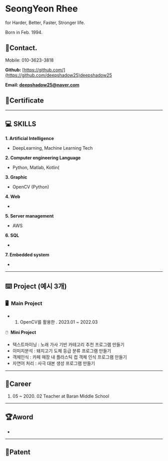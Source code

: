 # SeongYeon Rhee

for Harder, Better, Faster, Stronger life.

Born in Feb. 1994.

## 📱Contact.

Mobile: 010-3623-3818

**Github:** [https://github.com/](https://github.com/deepshadow25)deepshadow25

**Email: deepshadow25@naver.com**

## 📜C**ertificate**

---

## 💻 SKILLS

**1. Artificial Intelligence**

- DeepLearning, Machine Learning Tech

**2. Computer engineering Language** 

- Python, Matlab, Kotlin(

**3. Graphic**

- OpenCV (Python)

**4. Web**

- 

**5. Server management**

- AWS

**6. SQL**

- 

**7. Embedded system**

- 

---

## ⌨️ **Project (예시 3개)**

### 🖥️  **Main Project**

- 1. OpenCV를 활용한 . 2023.01 ~ 2022.03

🖱️  **Mini Project**

- 텍스트마이닝 : 노래 가사 기반 카테고리 추천 프로그램 만들기
- 이미지분석 : 돼지고기 도체 등급 분류 프로그램 만들기
- 객체인식 : 카페 매장 내 플라스틱 컵 객체 인식 프로그램 만들기
- 자연어 처리 : 사극 대본 생성 프로그램 만들기

---



## 🏢Career

1. 05 ~ 2020. 02 Teacher at Baran Middle School

---

## 🏆Aword

- 

---

## 🔖Patent

<!--
**deepshadow25/deepshadow25** is a ✨ _special_ ✨ repository because its `README.md` (this file) appears on your GitHub profile.

Here are some ideas to get you started:

- 🔭 I’m currently working on ...
- 🌱 I’m currently learning ...
- 👯 I’m looking to collaborate on ...
- 🤔 I’m looking for help with ...
- 💬 Ask me about ...
- 📫 How to reach me: ...
- 😄 Pronouns: ...
- ⚡ Fun fact: ...
-->
